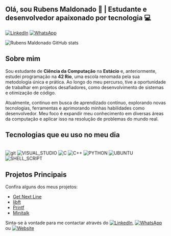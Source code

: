 ## Olá, sou Rubens Maldonado 👋 | Estudante e desenvolvedor apaixonado por tecnologia 💻

[![LinkedIn](https://img.shields.io/badge/LinkedIn-0077B5?style=for-the-badge&logo=linkedin&logoColor=white)](https://www.linkedin.com/in/rubens-maldonado)
[![WhatsApp](https://img.shields.io/badge/WhatsApp-25D366?style=for-the-badge&logo=whatsapp&logoColor=white)](https://wa.me/5521999038373)

![Rubens Maldonado GitHub stats](https://github-readme-stats.vercel.app/api?username=rubens-maldonado&show_icons=true&theme=dracula)

## Sobre mim

Sou estudante de **Ciência da Computação** na **Estácio** e, anteriormente, estudei programação na **42 Rio**, uma escola renomada pela sua metodologia única e prática. Ao longo do meu percurso, tive a oportunidade de trabalhar em projetos desafiadores, como desenvolvimento de sistemas e otimização de código. 

Atualmente, continuo em busca de aprendizado contínuo, explorando novas tecnologias, ferramentas e aprimorando minhas habilidades como desenvolvedor. Meu foco é expandir meu conhecimento em diversas áreas da computação e aplicar isso na resolução de problemas do mundo real.

## Tecnologias que eu uso no meu dia

<div style="display: inline_block"><br/>
  <img align="center" alt=git src="https://img.shields.io/badge/GIT-E44C30?style=for-the-badge&logo=git&logoColor=white"/>
  <img align="center" alt=VISUAL_STUDIO src="https://img.shields.io/badge/Visual_Studio-5C2D91?style=for-the-badge&logo=visual%20studio&logoColor=white"/>
  <img align="center" alt=C src="https://img.shields.io/badge/C-00599C?style=for-the-badge&logo=c&logoColor=white"/>
  <img align="center" alt=C++ src="https://img.shields.io/badge/C%2B%2B-00599C?style=for-the-badge&logo=c%2B%2B&logoColor=white"/>
  <img align="center" alt=PYTHON src="https://img.shields.io/badge/Python-14354C?style=for-the-badge&logo=python&logoColor=white"/>
  <img align="center" alt=UBUNTU src="https://img.shields.io/badge/Ubuntu-E95420?style=for-the-badge&logo=ubuntu&logoColor=white"/>
  <img align="center" alt=SHELL_SCRIPT src="https://img.shields.io/badge/Shell_Script-121011?style=for-the-badge&logo=gnu-bash&logoColor=white"/>
</div>

## Projetos Principais

Confira alguns dos meus projetos:
- [Get Next Line](https://github.com/rubens-maldonado/GNL)
- [libft](https://github.com/rubens-maldonado/LIBFT)
- [Printf](https://github.com/rubens-maldonado/PRINTF)
- [Minitalk](https://github.com/rubens-maldonado/Minitalk)

Sinta-se à vontade para me contactar através do [![LinkedIn](https://img.shields.io/badge/LinkedIn-0077B5?style=for-the-badge&logo=linkedin&logoColor=white)](https://www.linkedin.com/in/rubens-maldonado), [![WhatsApp](https://img.shields.io/badge/WhatsApp-25D366?style=for-the-badge&logo=whatsapp&logoColor=white)](https://wa.me/5521999038373) ou [![Website](https://img.shields.io/badge/website-000000?style=for-the-badge&logo=About.me&logoColor=white)](https://rubens-maldonado.github.io/portfolio-/#)
